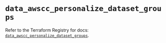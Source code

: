 # `data_awscc_personalize_dataset_groups`

Refer to the Terraform Registry for docs: [`data_awscc_personalize_dataset_groups`](https://registry.terraform.io/providers/hashicorp/awscc/0.70.0/docs/data-sources/personalize_dataset_groups).
